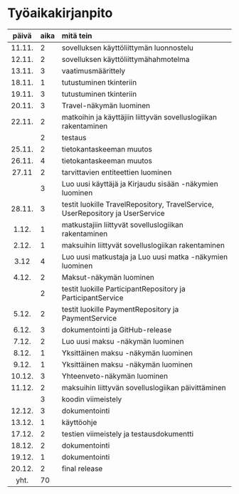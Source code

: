 # Työaikakirjanpito

| päivä | aika | mitä tein |
|:-----:|:-----|:----------|
|11.11. |2     |sovelluksen käyttöliittymän luonnostelu |
|12.11. |2     |sovelluksen käyttöliittymähahmotelma |
|13.11. |3     |vaatimusmäärittely |
|18.11. |1     |tutustuminen tkinteriin |
|19.11. |3     |tutustuminen tkinteriin |
|20.11. |3     |Travel-näkymän luominen |
|22.11. |2     |matkoihin ja käyttäjiin liittyvän sovelluslogiikan rakentaminen |
|       |2     |testaus |
|25.11. |2     |tietokantaskeeman muutos |
|26.11. |4     |tietokantaskeeman muutos |
|27.11  |2     |tarvittavien entiteettien luominen |
|       |3     |Luo uusi käyttäjä ja Kirjaudu sisään -näkymien luominen |
|28.11. |3     |testit luokille TravelRepository, TravelService, UserRepository ja UserService |
|1.12.  |1     |matkustajiin liittyvät sovelluslogiikan rakentaminen |
|2.12.  |1     |maksuihin liittyvät sovelluslogiikan rakentaminen |
|3.12   |4     |Luo uusi matkustaja ja Luo uusi matka -näkymien luominen |
|4.12.  |2     |Maksut-näkymän luominen |
|       |2     |testit luokille ParticipantRepository ja ParticipantService |
|5.12.  |2     |testit luokille PaymentRepository ja PaymentService |
|6.12.  |3     |dokumentointi ja GitHub-release |
|7.12.  |2     |Luo uusi maksu -näkymän luominen |
|8.12.  |1     |Yksittäinen maksu -näkymän luominen |
|9.12.  |1     |Yksittäinen maksu -näkymän luominen |
|10.12. |3     |Yhteenveto-näkymän luominen |
|11.12. |2     |maksuihin liittyvän sovelluslogiikan päivittäminen |
|       |3     |koodin viimeistely |
|12.12. |3     |dokumentointi |
|13.12. |1     |käyttöohje |
|17.12. |2     |testien viimeistely ja testausdokumentti |
|18.12. |2     |dokumentointi |
|19.12. |1     |dokumentointi |
|20.12. |2     |final release |
| yht.  |70    | |
